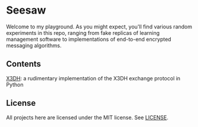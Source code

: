 # Seesaw

Welcome to my playground. As you might expect, you'll find
various random experiments in this repo, ranging from fake
replicas of learning management software to implementations
of end-to-end encrypted messaging algorithms.

## Contents

[X3DH](x3dh/): a rudimentary implementation of the X3DH
exchange protocol in Python

## License

All projects here are licensed under the MIT license.
See [LICENSE](LICENSE.md).

